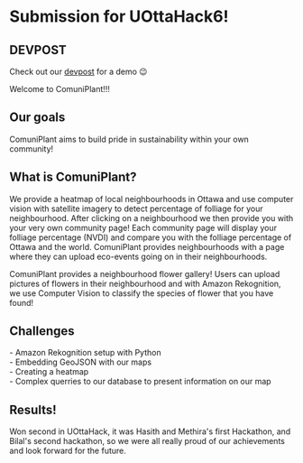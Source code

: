 <h1>Submission for UOttaHack6!</h1>

## DEVPOST
Check out our [devpost](https://devpost.com/software/communiplant) for a demo 😉

Welcome to ComuniPlant!!!
<h2>Our goals</h2>
ComuniPlant aims to build pride in sustainability within your own community! 
<h2>What is ComuniPlant?</h2>
We provide a heatmap of local neighbourhoods in Ottawa and use computer vision with satellite imagery to detect percentage of folliage for your neighbourhood.
After clicking on a neighbourhood we then provide you with your very own community page! Each community page will display your folliage percentage (NVDI) and compare you with the folliage percentage of Ottawa and the world. ComuniPlant provides neighbourhoods with a page where they can upload eco-events going on in their neighbourhoods. 

ComuniPlant provides a neighbourhood flower gallery! Users can upload pictures of flowers in their neighbourhood and with Amazon Rekognition, we use Computer Vision to classify the species of flower that you have found!

<h2>Challenges</h2>
- Amazon Rekognition setup with Python <br>
- Embedding GeoJSON with our maps <br>
- Creating a heatmap <br>
- Complex querries to our database to present information on our map <br>

<h2>Results!</h2>
Won second in UOttaHack, it was Hasith and Methira's first Hackathon, and Bilal's second hackathon, so we were all really proud of our achievements and look forward for the future. 
